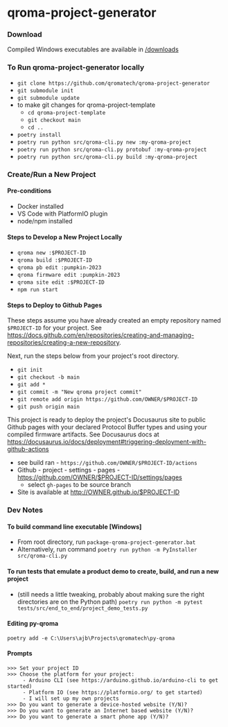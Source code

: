 # qroma-project-generator

### Download
Compiled Windows executables are available in [/downloads](/downloads)

### To Run qroma-project-generator locally
* `git clone https://github.com/qromatech/qroma-project-generator`
* `git submodule init`
* `git submodule update`
* to make git changes for qroma-project-template
  * `cd qroma-project-template`
  * `git checkout main`
  * `cd ..`
* `poetry install`
* `poetry run python src/qroma-cli.py new :my-qroma-project`
* `poetry run python src/qroma-cli.py protobuf :my-qroma-project`
* `poetry run python src/qroma-cli.py build :my-qroma-project`


### Create/Run a New Project
#### Pre-conditions
* Docker installed
* VS Code with PlatformIO plugin
* node/npm installed

#### Steps to Develop a New Project Locally
* `qroma new :$PROJECT-ID`
* `qroma build :$PROJECT-ID`
* `qroma pb edit :pumpkin-2023`
* `qroma firmware edit :pumpkin-2023`
* `qroma site edit :$PROJECT-ID`
* `npm run start`

#### Steps to Deploy to Github Pages
These steps assume you have already created an empty repository named `$PROJECT-ID` for your project. See https://docs.github.com/en/repositories/creating-and-managing-repositories/creating-a-new-repository.

Next, run the steps below from your project's root directory.
* `git init`
* `git checkout -b main`
* `git add *`
* `git commit -m "New qroma project commit"`
* `git remote add origin https://github.com/OWNER/$PROJECT-ID`
* `git push origin main`

This project is ready to deploy the project's Docusaurus site to public Github pages with your declared Protocol Buffer types and using your compiled firmware artifacts. See Docusaurus docs at https://docusaurus.io/docs/deployment#triggering-deployment-with-github-actions
* see build ran - `https://github.com/OWNER/$PROJECT-ID/actions`
* Github - project - settings - pages - https://github.com/OWNER/$PROJECT-ID/settings/pages
  * select `gh-pages` to be source branch
* Site is available at http://OWNER.github.io/$PROJECT-ID


### Dev Notes
#### To build command line executable [Windows]
* From root directory, run `package-qroma-project-generator.bat`
* Alternatively, run command `poetry run python -m PyInstaller src/qroma-cli.py`

#### To run tests that emulate a product demo to create, build, and run a new project
* (still needs a little tweaking, probably about making sure the right directories are on the Python path) `poetry run python -m pytest tests/src/end_to_end/project_demo_tests.py` 


#### Editing py-qroma
`poetry add -e C:\Users\ajb\Projects\qromatech\py-qroma`


#### Prompts
```
>>> Set your project ID
>>> Choose the platform for your project:
     - Arduino CLI (see https://arduino.github.io/arduino-cli to get started)
     - Platform IO (see https://platformio.org/ to get started)
     - I will set up my own projects
>>> Do you want to generate a device-hosted website (Y/N)?
>>> Do you want to generate an Internet based website (Y/N)?
>>> Do you want to generate a smart phone app (Y/N)?
```

